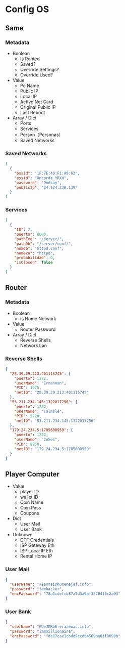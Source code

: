 # Config OS

## Same

### Metadata

- Boolean
  - Is Rented
  - Saved?
  - Override Settings?
  - Override Used?
- Value
  - Pc Name
  - Public IP
  - Local IP
  - Active Net Card
  - Original Public IP
  - Last Reboot
- Array / Dict
  - Ports
  - Services
  - Person（Personas）
  - Saved Networks

### Saved Networks

```json
[
  {
    "bssid": "1F:7E:4D:F1:A9:62",
    "essid": "Oncorde_YRXH",
    "password": "Ondsay",
    "publicIp": "34.124.230.139"
  }
]
```

### Services

```json
[
  {
    "ID": 2,
    "puerto": 8080,
    "pathExe": "/server/",
    "pathDb": "/server/conf/",
    "nomdb": "httpd.conf",
    "nomexe": "httpd",
    "probabilidad": 0,
    "isClosed": false
  }
]
```

## Router

### Metadata

- Boolean
  - is Home Network
- Value
  - Router Password
- Array / Dict
  - Reverse Shells
  - Network Lan

### Reverse Shells

```json
{
  "28.39.29.213:401115745": {
    "puerto": 1222,
    "userName": "Ermannan",
    "PID": 1975,
    "netID": "28.39.29.213:401115745"
  },
  "53.211.234.145:1322017256": {
    "puerto": 1222,
    "userName": "Tolmsle",
    "PID": 5220,
    "netID": "53.211.234.145:1322017256"
  },
  "179.24.234.5:1705608959": {
    "puerto": 1222,
    "userName": "Cokes",
    "PID": 8950,
    "netID": "179.24.234.5:1705608959"
  }
}
```

## Player Computer

- Value
  - player ID
  - wallet ID
  - Coin Name
  - Coin Pass
  - Coupons
- Dict
  - User Mail
  - User Bank
- Unknown
  - CTF Credentials
  - ISP Gateway Eth
  - ISP Local IP Eth
  - Rental Home IP

### User Mail

```json
{
  "userName": "xiaomai@humemejaf.info",
  "password": "iamhacker",
  "encPassword": "78a1cdefcb87a7d3a9af3570416c2a93"
}
```

### User Bank

```json
{
  "userName": "KUeJKRb6-erazewac.info",
  "password": "iammillionaire",
  "encPassword": "fde17cae1cbdd9ccd04569ba01f8099b"
}
```
